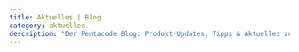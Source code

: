 ```yaml
---
title: Aktuelles | Blog
category: aktuelles
description: "Der Pentacode Blog: Produkt-Updates, Tipps & Aktuelles zum Thema Personalmanagement und mehr!"
---
```

